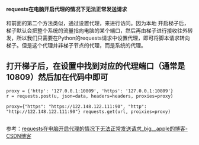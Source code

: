 #### requests在电脑开启代理的情况下无法正常发送请求

和前面的第二个方法类似，通过设置代理，来进行访问。因为本地 开启梯子后，梯子默认会把整个系统的流量指向电脑的某个端口，然后再由梯子进行接收往外转发，所以我们只需要在Python的requests请求中设置代理，即可将脚本请求转向梯子。但是这个代理并非梯子节点的代理，而是系统的代理。

打开梯子后，在设置中找到对应的代理端口（通常是10809）然后加在代码中即可
------------------------------------------------
```
proxy = {'http': '127.0.0.1:10809', 'https': '127.0.0.1:10809'}
r = requests.post(u, json=data, headers=headers, proxies=proxy)

proxy={"https": "https://122.148.122.111:90", "http": "http://122.148.122.111:90"} requests.get(url, proixies=proxy)


```

参考：[requests在电脑开启代理的情况下无法正常发送请求_big__apple的博客-CSDN博客](https://blog.csdn.net/big__banana/article/details/123873178#:~:text=因为本地,开启梯子后，梯子默认会把整个系统的流量指向电脑的某个端口，然后再由梯子进行接收往外转发，所以我们只需要在Python的requests请求中设置代理，即可将脚本请求转向梯子。)




